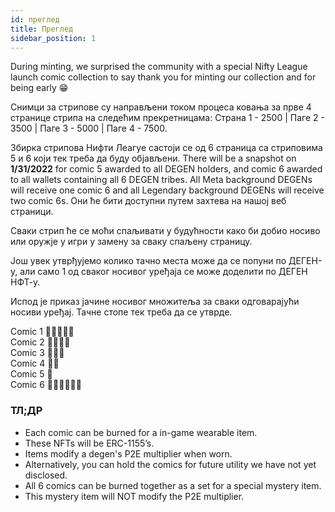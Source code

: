 ```yaml
---
id: преглед
title: Преглед
sidebar_position: 1
---
```


During minting, we surprised the community with a special Nifty League launch comic collection to say thank you for minting our collection and for being early 😁

Снимци за стрипове су направљени током процеса ковања за прве 4 странице стрипа на следећим прекретницама: Страна 1 - 2500 | Паге 2 - 3500 | Паге 3 - 5000 | Паге 4 - 7500.

Збирка стрипова Нифти Леагуе састоји се од 6 страница са стриповима 5 и 6 који тек треба да буду објављени. There will be a snapshot on **1/31/2022** for comic 5 awarded to all DEGEN holders, and comic 6 awarded to all wallets containing all 6 DEGEN tribes. All Meta background DEGENs will receive one comic 6 and all Legendary background DEGENs will receive two comic 6s. Они ће бити доступни путем захтева на нашој веб страници.

Сваки стрип ће се моћи спаљивати у будућности како би добио носиво или оружје у игри у замену за сваку спаљену страницу.

Још увек утврђујемо колико тачно места може да се попуни по ДЕГЕН-у, али само 1 од сваког носивог уређаја се може доделити по ДЕГЕН НФТ-у.

Испод је приказ јачине носивог множитеља за сваки одговарајући носиви уређај. Тачне стопе тек треба да се утврде.

Comic 1 💪💪💪💪💪  
Comic 2 💪💪💪💪  
Comic 3 💪💪💪  
Comic 4 💪💪  
Comic 5 💪  
Comic 6 💪💪💪💪💪💪

### ТЛ;ДР

- Each comic can be burned for a in-game wearable item.
- These NFTs will be ERC-1155’s.
- Items modify a degen's P2E multiplier when worn.
- Alternatively, you can hold the comics for future utility we have not yet disclosed.
- All 6 comics can be burned together as a set for a special mystery item.
- This mystery item will NOT modify the P2E multiplier.
